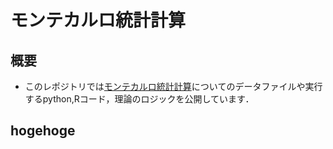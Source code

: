 # モンテカルロ統計計算
## 概要
-  このレポジトリでは[モンテカルロ統計計算](https://www.amazon.co.jp/%E3%83%A2%E3%83%B3%E3%83%86%E3%82%AB%E3%83%AB%E3%83%AD%E7%B5%B1%E8%A8%88%E8%A8%88%E7%AE%97-%E3%83%87%E3%83%BC%E3%82%BF%E3%82%B5%E3%82%A4%E3%82%A8%E3%83%B3%E3%82%B9%E5%85%A5%E9%96%80%E3%82%B7%E3%83%AA%E3%83%BC%E3%82%BA-%E9%8E%8C%E8%B0%B7-%E7%A0%94%E5%90%BE/dp/4065191831)についてのデータファイルや実行するpython,Rコード，理論のロジックを公開しています．


## hogehoge
